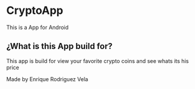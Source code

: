 # CryptoApp
This is a App for Android

## ¿What is this App build for?
This app is build for view your favorite crypto coins and see whats its his price


Made by Enrique Rodriguez Vela
